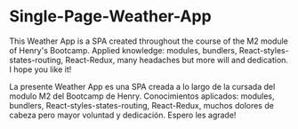 # Single-Page-Weather-App
This Weather App is a SPA created throughout the course of the M2 module of Henry's Bootcamp. Applied knowledge: modules, bundlers, React-styles-states-routing, React-Redux, many headaches but more will and dedication. 
I hope you like it!

La presente Weather App es una SPA creada a lo largo de la cursada del modulo M2 del Bootcamp de Henry. Conocimientos aplicados: modules, bundlers, React-styles-states-routing, React-Redux, muchos dolores de cabeza pero mayor voluntad y dedicación.
Espero les agrade!

